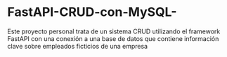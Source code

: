 # FastAPI-CRUD-con-MySQL-
Este proyecto personal trata de un sistema CRUD utilizando el framework FastAPI con una conexión a una base de datos que contiene información clave sobre empleados ficticios de una empresa
